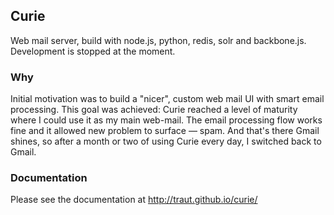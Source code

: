 ## Curie

Web mail server, build with node.js, python, redis, solr and backbone.js.
Development is stopped at the moment.


### Why
Initial motivation was to build a "nicer", custom web mail UI with smart email processing. This goal was achieved: Curie reached a level of maturity where I could use it as my main web-mail. The email processing flow works fine and it allowed new problem to surface — spam. And that's there Gmail shines, so after a month or two of using Curie every day, I switched back to Gmail.


### Documentation
Please see the documentation at http://traut.github.io/curie/
